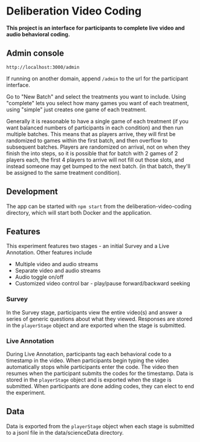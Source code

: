 # Deliberation Video Coding

**This project is an interface for participants to complete live video and audio behavioral coding.**

## Admin console

```
http://localhost:3000/admin
```

If running on another domain, append `/admin` to the url for the participant interface.

Go to "New Batch" and select the treatments you want to include.
Using "complete" lets you select how many games you want of each treatment, using "simple" just creates one game of each treatment.

Generally it is reasonable to have a single game of each treatment (if you want balanced numbers of participants in each condition)
and then run multiple batches. This means that as players arrive, they will first be randomized to games within the first batch,
and then overflow to subsequent batches. Players are randomized on arrival, not on when they finish the into steps, so it is possible that
for batch with 2 games of 2 players each, the first 4 players to arrive will not fill out those slots, and instead someone may get bumped to
the next batch. (in that batch, they'll be assigned to the same treatment condition).

## Development

The app can be started with ```npm start``` from the deliberation-video-coding directory, which will start both Docker and the application.

## Features
This experiment features two stages - an initial Survey and a Live Annotation. Other features include
- Multiple video and audio streams
- Separate video and audio streams
- Audio toggle on/off
- Customized video control bar - play/pause forward/backward seeking

### Survey
In the Survey stage, participants view the entire video(s) and answer a series of generic questions about what they viewed. Responses are 
stored in the ```playerStage``` object and are exported when the stage is submitted.

### Live Annotation
During Live Annotation, participants tag each behavioral code to a timestamp in the video. When participants begin typing the video automatically 
stops while participants enter the code.  The video then resumes when the participant submits the codes for the timestamp.  Data is stored in the 
```playerStage``` object and is exported when the stage is submitted. When participants are done adding codes, they can elect to end the experiment.

## Data 
Data is exported from the ```playerStage``` object when each stage is submitted to a jsonl file in the data/scienceData directory.